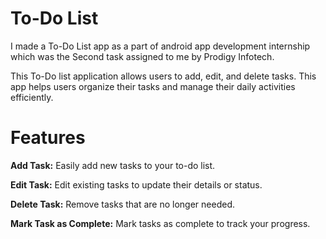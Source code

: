 # To-Do List
I made a To-Do List app as a part of android app development internship which was the Second task assigned to me by Prodigy Infotech.

This To-Do list application allows users to add, edit, and delete tasks. This app helps users organize their tasks and manage their daily activities efficiently.

# Features
**Add Task:** Easily add new tasks to your to-do list.

**Edit Task:** Edit existing tasks to update their details or status.

**Delete Task:** Remove tasks that are no longer needed.

**Mark Task as Complete:** Mark tasks as complete to track your progress.
